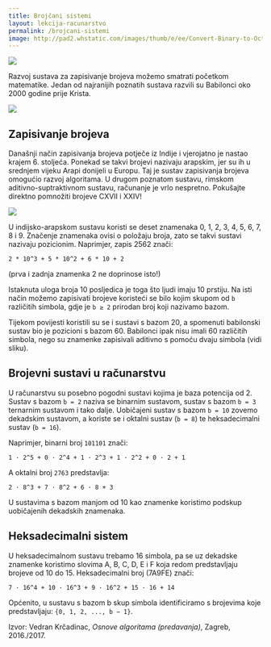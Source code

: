 ```yaml
---
title: Brojčani sistemi
layout: lekcija-racunarstvo
permalink: /brojcani-sistemi
image: http://pad2.whstatic.com/images/thumb/e/ee/Convert-Binary-to-Octal-Number-Step-9.jpg/aid3607658-v4-728px-Convert-Binary-to-Octal-Number-Step-9.jpg
---
```


![]({{page.image}})

Razvoj sustava za zapisivanje brojeva možemo smatrati početkom matematike. Jedan od najranijih poznatih sustava razvili su Babilonci oko 2000 godine prije Krista.

![](https://upload.wikimedia.org/wikipedia/commons/thumb/d/d6/Babylonian_numerals.svg/640px-Babylonian_numerals.svg.png)

## Zapisivanje brojeva

Današnji način zapisivanja brojeva potječe iz Indije i vjerojatno je nastao krajem 6. stoljeća. Ponekad se takvi brojevi nazivaju arapskim, jer su ih u srednjem vijeku Arapi donijeli u Europu. Taj je sustav zapisivanja brojeva omogućio razvoj algoritama. U drugom poznatom sustavu, rimskom aditivno-suptraktivnom sustavu, računanje je vrlo nespretno. Pokušajte direktno pomnožiti brojeve CXVII i XXIV!

![](https://upload.wikimedia.org/wikipedia/commons/thumb/9/91/BiberachUlmerTor060408_P1040527.jpg/498px-BiberachUlmerTor060408_P1040527.jpg)

U indijsko-arapskom sustavu koristi se deset znamenaka 0, 1, 2, 3, 4, 5, 6, 7, 8 i 9. Značenje znamenaka ovisi o položaju broja, zato se takvi sustavi nazivaju pozicionim. Naprimjer, zapis 2562 znači:
```
2 * 10^3 + 5 * 10^2 + 6 * 10 + 2
```
(prva i zadnja znamenka 2 ne doprinose isto!)

Istaknuta uloga broja 10 posljedica je toga što ljudi imaju 10 prstiju. Na isti način možemo zapisivati brojeve koristeći se bilo kojim skupom od `b` različitih simbola, gdje je `b ≥ 2` prirodan broj koji nazivamo bazom.

Tijekom povijesti koristili su se i sustavi s bazom 20, a spomenuti babilonski sustav bio je pozicioni s bazom 60. Babilonci ipak nisu imali 60 različitih simbola, nego su znamenke zapisivali aditivno s pomoću dvaju simbola (vidi sliku).

## Brojevni sustavi u računarstvu

U računarstvu su posebno pogodni sustavi kojima je baza potencija od 2. Sustav s bazom `b = 2` naziva se binarnim sustavom, sustav s bazom `b = 3` ternarnim sustavom i tako dalje. Uobičajeni sustav s bazom `b = 10` zovemo dekadskim sustavom, a koriste se i oktalni sustav (`b = 8`) te heksadecimalni sustav (`b = 16`).

Naprimjer, binarni broj `101101` znači:
```
1 · 2^5 + 0 · 2^4 + 1 · 2^3 + 1 · 2^2 + 0 · 2 + 1
```

A oktalni broj `2763` predstavlja:

```
2 · 8^3 + 7 · 8^2 + 6 · 8 + 3
```

U sustavima s bazom manjom od 10 kao znamenke koristimo podskup uobičajenih dekadskih znamenaka.

## Heksadecimalni sistem

U heksadecimalnom sustavu trebamo 16 simbola, pa se uz dekadske znamenke koristimo slovima A, B, C, D, E i F koja redom predstavljaju brojeve od 10 do 15. Heksadecimalni broj (7A9FE) znači:
```
7 · 16^4 + 10 · 16^3 + 9 · 16^2 + 15 · 16 + 14
```

Općenito, u sustavu s bazom b skup simbola identificiramo s brojevima koje predstavljaju: `{0, 1, 2, ..., b − 1}`.

Izvor: Vedran Krčadinac, *Osnove algoritama (predavanja)*, Zagreb, 2016./2017.
